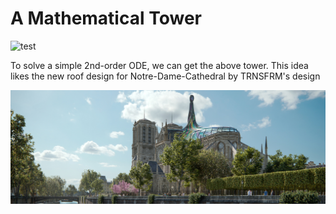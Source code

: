 # A Mathematical Tower

![test](https://github.com/kzhdlmu/math/blob/main/test.gif)

To solve a simple 2nd-order ODE, we can get the above tower. This idea likes the new roof design for Notre-Dame-Cathedral by TRNSFRM's design

![trnsfrm-notre-dame-stained-glass-roof-concept-designboom-1800](https://github.com/kzhdlmu/math/blob/main/trnsfrm-notre-dame-stained-glass-roof-concept-designboom-1800.jpg)
